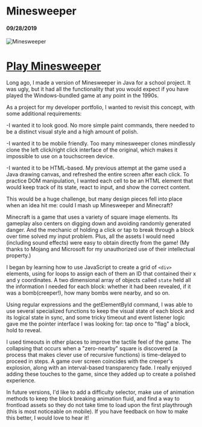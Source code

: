 # Minesweeper

#### 09/28/2019

![Minesweeper](assets/images/minesweeper-cover.png)

# [Play Minesweeper](https://mine-craft-sweeper.netlify.app/)

Long ago, I made a version of Minesweeper in Java for a school project. It was ugly, but it had all the functionality that you would expect if you have played the Windows-bundled game at any point in the 1990s.

As a project for my developer portfolio, I wanted to revisit this concept, with some additional requirements:

-I wanted it to look good. No more simple paint commands, there needed to be a distinct visual style and a high amount of polish.

-I wanted it to be mobile friendly. Too many minesweeper clones mindlessly clone the left click/right click interface of the original, which makes it impossible to use on a touchscreen device.

-I wanted it to be HTML-based. My previous attempt at the game used a Java drawing canvas, and refreshed the entire screen after each click. To practice DOM manipulation, I wanted each cell to be an HTML element that would keep track of its state, react to input, and show the correct content.

This would be a huge challenge, but many design pieces fell into place when an idea hit me: could I mash up Minesweeper and Minecraft?

Minecraft is a game that uses a variety of square image elements. Its gameplay also centers on digging down and avoiding randomly generated danger. And the mechanic of holding a click or tap to break through a block over time solved my input problem. Plus, all the assets I would need (including sound effects) were easy to obtain directly from the game! (My thanks to Mojang and Microsoft for my unauthorized use of their intellectual property.)

I began by learning how to use JavaScript to create a grid of `<div>` elements, using for loops to assign each of them an ID that contained their x and y coordinates. A two dimensional array of objects called `state` held all the information I needed for each block: whether it had been revealed, if it was a bomb(creeper!), how many bombs were nearby, and so on.

Using regular expressions and the getElementById command, I was able to use several specialized functions to keep the visual state of each block and its logical state in sync, and some tricky timeout and event listener logic gave me the pointer interface I was looking for: tap once to "flag" a block, hold to reveal.

I used timeouts in other places to improve the tactile feel of the game. The collapsing that occurs when a "zero-nearby" square is discovered (a process that makes clever use of recursive functions) is time-delayed to proceed in steps. A game over screen coincides with the creeper's explosion, along with an interval-based transparency fade. I really enjoyed adding these touches to the game, since they added up to create a polished experience.

In future versions, I'd like to add a difficulty selector, make use of animation methods to keep the block breaking animation fluid, and find a way to frontload assets so they do not take time to load upon the first playthrough (this is most noticeable on mobile). If you have feedback on how to make this better, I would love to hear it!
